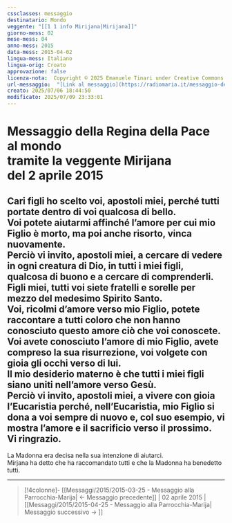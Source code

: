 ```yaml
---
cssclasses: messaggio
destinatario: Mondo
veggente: "[[1 1 info Mirijana|Mirijana]]"
giorno-mess: 02
mese-mess: 04
anno-mess: 2015
data-mess: 2015-04-02
lingua-mess: Italiano
lingua-orig: Croato
approvazione: false
licenza-nota:  Copyright © 2025 Emanuele Tinari under Creative Commons BY-NC-SA 4.0 https://creativecommons.org/licenses/by-nc-sa/4.0/
url-messaggio:  "[Link al messaggio](https://radiomaria.it/messaggio-del-2-aprile-2015/)"
creato: 2025/07/06 18:44:50
modificato: 2025/07/09 23:33:01
---
```


# Messaggio della Regina della Pace<br>al mondo<br>tramite la veggente Mirijana<br>del 2 aprile 2015

## Cari figli ho scelto voi, apostoli miei, perché tutti portate dentro di voi qualcosa di bello.<br>Voi potete aiutarmi affinché l’amore per cui mio Figlio è morto, ma poi anche risorto, vinca nuovamente.<br>Perciò vi invito, apostoli miei, a cercare di vedere in ogni creatura di Dio, in tutti i miei figli, qualcosa di buono e a cercare di comprenderli.<br>Figli miei, tutti voi siete fratelli e sorelle per mezzo del medesimo Spirito Santo.<br>Voi, ricolmi d’amore verso mio Figlio, potete raccontare a tutti coloro che non hanno conosciuto questo amore ciò che voi conoscete.<br>Voi avete conosciuto l’amore di mio Figlio, avete compreso la sua risurrezione, voi volgete con gioia gli occhi verso di lui.<br>Il mio desiderio materno è che tutti i miei figli siano uniti nell’amore verso Gesù.<br>Perciò vi invito, apostoli miei, a vivere con gioia l’Eucaristia perché, nell’Eucaristia, mio Figlio si dona a voi sempre di nuovo e, col suo esempio, vi mostra l’amore e il sacrificio verso il prossimo.<br>Vi ringrazio.
La Madonna era decisa nella sua intenzione di aiutarci.<br>Mirjana ha detto che ha raccomandato tutti e che la Madonna ha benedetto tutti.

***

> [!4colonne]- [[Messaggi/2015/2015-03-25 - Messaggio alla Parrocchia-Marija| ← Messaggio precedente]] | 02 aprile 2015 | [[Messaggi/2015/2015-04-25 - Messaggio alla Parrocchia-Marija| Messaggio successivo → ]]
